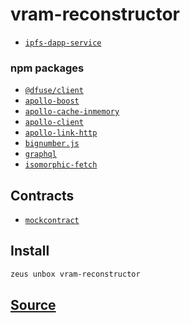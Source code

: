 
vram-reconstructor
====================









* [`ipfs-dapp-service`](ipfs-dapp-service.md)
### npm packages
* [`@dfuse/client`](http://npmjs.com/package/@dfuse/client)
* [`apollo-boost`](http://npmjs.com/package/apollo-boost)
* [`apollo-cache-inmemory`](http://npmjs.com/package/apollo-cache-inmemory)
* [`apollo-client`](http://npmjs.com/package/apollo-client)
* [`apollo-link-http`](http://npmjs.com/package/apollo-link-http)
* [`bignumber.js`](http://npmjs.com/package/bignumber.js)
* [`graphql`](http://npmjs.com/package/graphql)
* [`isomorphic-fetch`](http://npmjs.com/package/isomorphic-fetch)

## Contracts
* [`mockcontract`](https://github.com/liquidapps-io/zeus-sdk/tree/master/boxes/groups/metaboxes/vram-reconstructor/contracts/eos/mockcontract)
## Install
```bash
zeus unbox vram-reconstructor
```













## [Source](https://github.com/liquidapps-io/zeus-sdk/tree/master/boxes/groups/metaboxes/vram-reconstructor)
